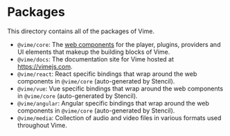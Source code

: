 # Packages

This directory contains all of the packages of Vime.

- `@vime/core`: The [web components](https://developer.mozilla.org/en-US/docs/Web/Web_Components) for the 
player, plugins, providers and UI elements that makeup the building blocks of Vime.
- `@vime/docs`: The documentation site for Vime hosted at https://vimejs.com.
- `@vime/react`: React specific bindings that wrap around the web components in `@vime/core` 
(auto-generated by Stencil).
- `@vime/vue`: Vue specific bindings that wrap around the web components in `@vime/core`
(auto-generated by Stencil).
- `@vime/angular`: Angular specific bindings that wrap around the web components in `@vime/core`
(auto-generated by Stencil).
- `@vime/media`: Collection of audio and video files in various formats used throughout Vime.